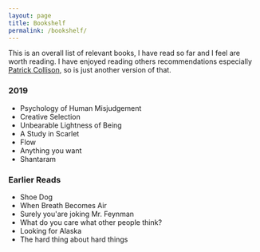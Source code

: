 ```yaml
---
layout: page
title: Bookshelf
permalink: /bookshelf/
---
```


This is an overall list of relevant books, I have read so far and I feel are worth reading. I have enjoyed reading others recommendations especially [Patrick Collison](https://patrickcollison.com/bookshelf), so is just another version of that.

### 2019
* Psychology of Human Misjudgement
* Creative Selection
* Unbearable Lightness of Being
* A Study in Scarlet
* Flow
* Anything you want
* Shantaram

### Earlier Reads 
* Shoe Dog 
* When Breath Becomes Air
* Surely you'are joking Mr. Feynman
* What do you care what other people think?
* Looking for Alaska
* The hard thing about hard things
